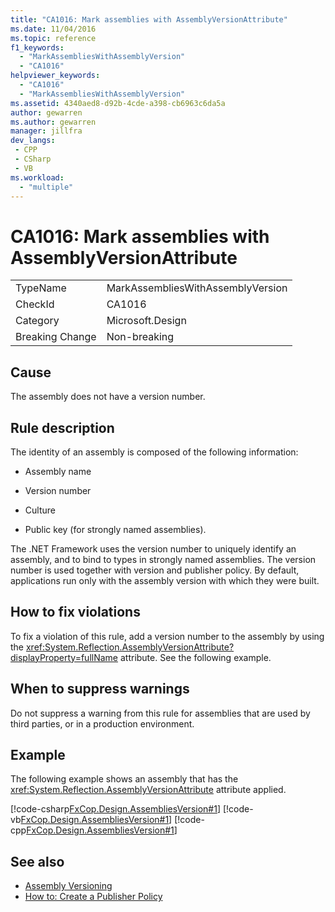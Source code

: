 ```yaml
---
title: "CA1016: Mark assemblies with AssemblyVersionAttribute"
ms.date: 11/04/2016
ms.topic: reference
f1_keywords:
  - "MarkAssembliesWithAssemblyVersion"
  - "CA1016"
helpviewer_keywords:
  - "CA1016"
  - "MarkAssembliesWithAssemblyVersion"
ms.assetid: 4340aed8-d92b-4cde-a398-cb6963c6da5a
author: gewarren
ms.author: gewarren
manager: jillfra
dev_langs:
 - CPP
 - CSharp
 - VB
ms.workload:
  - "multiple"
---
```

# CA1016: Mark assemblies with AssemblyVersionAttribute

|||
|-|-|
|TypeName|MarkAssembliesWithAssemblyVersion|
|CheckId|CA1016|
|Category|Microsoft.Design|
|Breaking Change|Non-breaking|

## Cause

The assembly does not have a version number.

## Rule description

The identity of an assembly is composed of the following information:

- Assembly name

- Version number

- Culture

- Public key (for strongly named assemblies).

The .NET Framework uses the version number to uniquely identify an assembly, and to bind to types in strongly named assemblies. The version number is used together with version and publisher policy. By default, applications run only with the assembly version with which they were built.

## How to fix violations
 To fix a violation of this rule, add a version number to the assembly by using the <xref:System.Reflection.AssemblyVersionAttribute?displayProperty=fullName> attribute. See the following example.

## When to suppress warnings
 Do not suppress a warning from this rule for assemblies that are used by third parties, or in a production environment.

## Example
 The following example shows an assembly that has the <xref:System.Reflection.AssemblyVersionAttribute> attribute applied.

 [!code-csharp[FxCop.Design.AssembliesVersion#1](../code-quality/codesnippet/CSharp/ca1016-mark-assemblies-with-assemblyversionattribute_1.cs)]
 [!code-vb[FxCop.Design.AssembliesVersion#1](../code-quality/codesnippet/VisualBasic/ca1016-mark-assemblies-with-assemblyversionattribute_1.vb)]
 [!code-cpp[FxCop.Design.AssembliesVersion#1](../code-quality/codesnippet/CPP/ca1016-mark-assemblies-with-assemblyversionattribute_1.cpp)]

## See also

- [Assembly Versioning](/dotnet/framework/app-domains/assembly-versioning)
- [How to: Create a Publisher Policy](/dotnet/framework/configure-apps/how-to-create-a-publisher-policy)